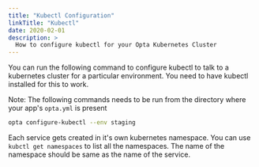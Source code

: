 ```yaml
---
title: "Kubectl Configuration"
linkTitle: "Kubectl"
date: 2020-02-01
description: >
  How to configure kubectl for your Opta Kubernetes Cluster
---
```


You can run the following command to configure kubectl to talk to a kubernetes cluster for a particular environment.
You need to have kubectl installed for this to work.

Note: The following commands needs to be run from the directory where your app's `opta.yml` is present
```bash
opta configure-kubectl --env staging
```

Each service gets created in it's own kubernetes namespace.
You can use `kubctl get namespaces` to list all the namespaces. The name of the namespace should be same as the name of the service.

